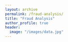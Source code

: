 ```yaml
---
layout: archive
permalink: /fraud-analysis/
title: "Fraud Analysis"
author_profile: true
header:
  image: "/images/data.jpg"
---
```

